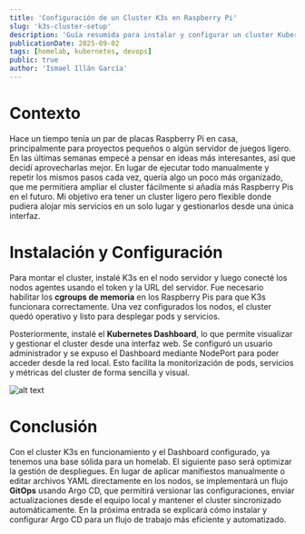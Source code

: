 ```yaml
---
title: 'Configuración de un Cluster K3s en Raspberry Pi'
slug: 'k3s-cluster-setup'
description: 'Guía resumida para instalar y configurar un cluster Kubernetes ligero usando K3s en dos Raspberry Pi, incluyendo el Dashboard de Kubernetes.'
publicationDate: 2025-09-02
tags: [homelab, kubernetes, devops]
public: true
author: 'Ismael Illán García'
---
```


# Contexto

Hace un tiempo tenía un par de placas Raspberry Pi en casa, principalmente para proyectos pequeños o algún servidor de juegos ligero. En las últimas semanas empecé a pensar en ideas más interesantes, así que decidí aprovecharlas mejor. En lugar de ejecutar todo manualmente y repetir los mismos pasos cada vez, quería algo un poco más organizado, que me permitiera ampliar el cluster fácilmente si añadía más Raspberry Pis en el futuro. Mi objetivo era tener un cluster ligero pero flexible donde pudiera alojar mis servicios en un solo lugar y gestionarlos desde una única interfaz.

# Instalación y Configuración

Para montar el cluster, instalé K3s en el nodo servidor y luego conecté los nodos agentes usando el token y la URL del servidor. Fue necesario habilitar los **cgroups de memoria** en los Raspberry Pis para que K3s funcionara correctamente. Una vez configurados los nodos, el cluster quedó operativo y listo para desplegar pods y servicios.

Posteriormente, instalé el **Kubernetes Dashboard**, lo que permite visualizar y gestionar el cluster desde una interfaz web. Se configuró un usuario administrador y se expuso el Dashboard mediante NodePort para poder acceder desde la red local. Esto facilita la monitorización de pods, servicios y métricas del cluster de forma sencilla y visual.

![alt text](/assets/kubernetes-dashboard.png)

# Conclusión

Con el cluster K3s en funcionamiento y el Dashboard configurado, ya tenemos una base sólida para un homelab. El siguiente paso será optimizar la gestión de despliegues. En lugar de aplicar manifiestos manualmente o editar archivos YAML directamente en los nodos, se implementará un flujo **GitOps** usando Argo CD, que permitirá versionar las configuraciones, enviar actualizaciones desde el equipo local y mantener el cluster sincronizado automáticamente. En la próxima entrada se explicará cómo instalar y configurar Argo CD para un flujo de trabajo más eficiente y automatizado.

